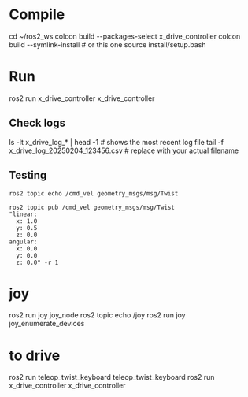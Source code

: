 # Compile 
cd ~/ros2_ws
colcon build --packages-select x_drive_controller
colcon build --symlink-install # or this one
source install/setup.bash

# Run 
ros2 run x_drive_controller x_drive_controller

## Check logs 
ls -lt x_drive_log_* | head -1  # shows the most recent log file
tail -f x_drive_log_20250204_123456.csv  # replace with your actual filename

## Testing 
```
ros2 topic echo /cmd_vel geometry_msgs/msg/Twist 

ros2 topic pub /cmd_vel geometry_msgs/msg/Twist 
"linear:
  x: 1.0
  y: 0.5
  z: 0.0
angular:
  x: 0.0
  y: 0.0
  z: 0.0" -r 1
```


# joy 
ros2 run joy joy_node
ros2 topic echo /joy
ros2 run joy joy_enumerate_devices


# to drive 
<!-- ros2 run joy joy_node -->
<!-- ros2 run teleop_joy teleop_joy  -->
ros2 run teleop_twist_keyboard teleop_twist_keyboard 
ros2 run x_drive_controller x_drive_controller
